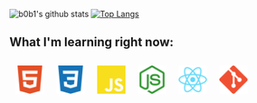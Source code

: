 ![b0b1's github stats](https://github-readme-stats.vercel.app/api?username=0xb0b1&hide=issues&show_icons=true&count_private=true&show_icons=true&include_all_commits=true)
[![Top Langs](https://github-readme-stats.vercel.app/api/top-langs/?username=0xb0b1&langs_count=9&layout=compact&hide=HTML,SHELL,PYTHON&text_colorFFFFFF)](https://github.com/0xb0b1/github-readme-stats)


## What I'm learning right now:
<p align="center">
	
<div style=" display: flex; ">
	<img src="./html5.svg" width="50" style="
		margin: 3px;
		padding: 8px;
		border-radius: 4px;
	"/>
	<img src="./css3.svg" width="50" style="
		margin: 3px;
		padding: 8px;
		border-radius: 4px;
	"/>
  	<img src="./javascript.svg" width="50" style="
		margin: 3px;
		padding: 8px;
		border-radius: 4px;
	"/>
  	<img src="./node-dot-js.svg" width="50" style="
		margin: 3px;
		padding: 8px;
		border-radius: 4px;
	"/>
	<img src="./react.svg" width="50" style="
		margin: 3px;
		padding: 8px;
		border-radius: 4px;
	"/>
  	<img src="./git.svg" width="50" style="
		margin: 3px;
		padding: 8px;
		border-radius: 4px;
	"/>
</div>

</p>
